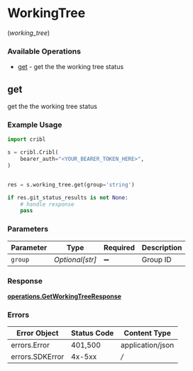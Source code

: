 # WorkingTree
(*working_tree*)

### Available Operations

* [get](#get) - get the the working tree status

## get

get the the working tree status

### Example Usage

```python
import cribl

s = cribl.Cribl(
    bearer_auth="<YOUR_BEARER_TOKEN_HERE>",
)


res = s.working_tree.get(group='string')

if res.git_status_results is not None:
    # handle response
    pass
```

### Parameters

| Parameter          | Type               | Required           | Description        |
| ------------------ | ------------------ | ------------------ | ------------------ |
| `group`            | *Optional[str]*    | :heavy_minus_sign: | Group ID           |


### Response

**[operations.GetWorkingTreeResponse](../../models/operations/getworkingtreeresponse.md)**
### Errors

| Error Object     | Status Code      | Content Type     |
| ---------------- | ---------------- | ---------------- |
| errors.Error     | 401,500          | application/json |
| errors.SDKError  | 4x-5xx           | */*              |
